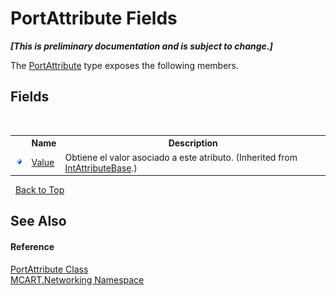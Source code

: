 # PortAttribute Fields
 _**\[This is preliminary documentation and is subject to change.\]**_

The <a href="c8c924f9-fda0-995d-be25-05c5b7a9b3aa">PortAttribute</a> type exposes the following members.


## Fields
&nbsp;<table><tr><th></th><th>Name</th><th>Description</th></tr><tr><td>![Public field](media/pubfield.gif "Public field")</td><td><a href="dfb29de6-f9fa-72a5-9978-30e9329a9403">Value</a></td><td>
Obtiene el valor asociado a este atributo.
 (Inherited from <a href="840e75b5-30f2-e92c-e288-f453325910e3">IntAttributeBase</a>.)</td></tr></table>&nbsp;
<a href="#portattribute-fields">Back to Top</a>

## See Also


#### Reference
<a href="c8c924f9-fda0-995d-be25-05c5b7a9b3aa">PortAttribute Class</a><br /><a href="c6445fcc-8709-dc3e-4d6b-f87f79cbd982">MCART.Networking Namespace</a><br />